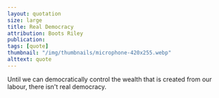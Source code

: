 ```yaml
---
layout: quotation
size: large
title: Real Democracy
attribution: Boots Riley    
publication: 
tags: [quote]
thumbnail: "/img/thumbnails/microphone-420x255.webp"
alttext: quote
---
```


Until we can democratically control the wealth that is created from our labour, there isn't real democracy.
